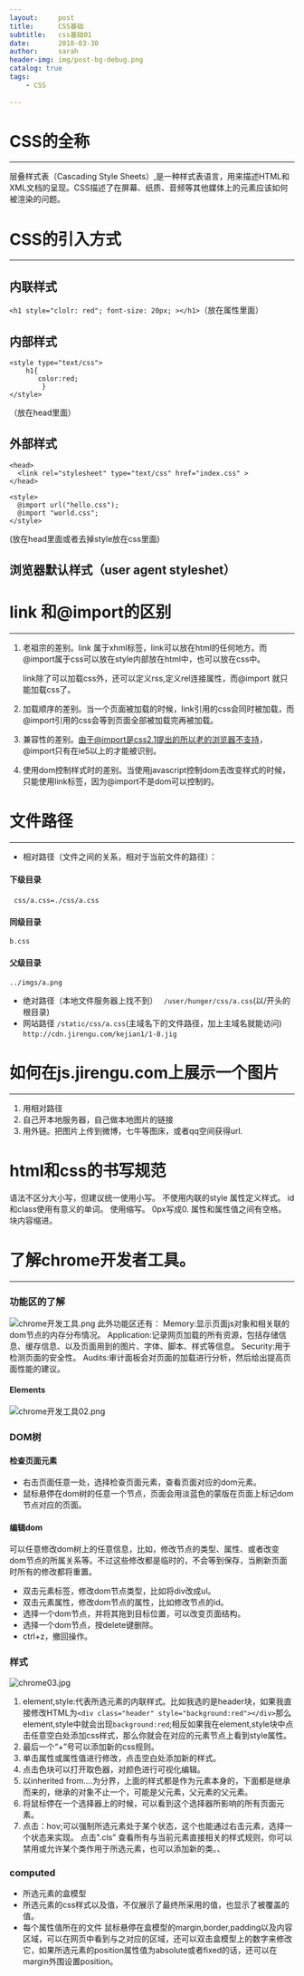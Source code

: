 ```yaml
---
layout:     post
title:      CSS基础
subtitle:   css基础01
date:       2018-03-30
author:     sarah
header-img: img/post-bg-debug.png
catalog: true
tags:
    - CSS
    
---
```

# CSS的全称
***
层叠样式表（Cascading Style Sheets）,是一种样式表语言，用来描述HTML和XML文档的呈现。CSS描述了在屏幕、纸质、音频等其他媒体上的元素应该如何被渲染的问题。

# CSS的引入方式
***
## 内联样式
`<h1 style="clolr: red"; font-size: 20px; ></h1>`（放在属性里面）

## 内部样式

```
<style type="text/css">
    h1{
       color:red;
        }
</style>
```
（放在head里面）

## 外部样式

```
<head>
  <link rel="stylesheet" type="text/css" href="index.css" >
</head>
```

```
<style>
  @import url("hello.css");
  @import "world.css";
</style>
```

(放在head里面或者去掉style放在css里面)

## 浏览器默认样式（user agent styleshet）
# link 和@import的区别
***
1. 老祖宗的差别。link 属于xhml标签，link可以放在html的任何地方。而@import属于css可以放在style内部放在html中，也可以放在css中。

    link除了可以加载css外，还可以定义rss,定义rel连接属性，而@import
     就只能加载css了。

2. 加载顺序的差别。当一个页面被加载的时候，link引用的css会同时被加载，而@import引用的css会等到页面全部被加载完再被加载。
3. 兼容性的差别。由于@import是css2.1提出的所以老的浏览器不支持，@import只有在ie5以上的才能被识别。
4. 使用dom控制样式时的差别。当使用javascript控制dom去改变样式的时候，只能使用link标签，因为@import不是dom可以控制的。

# 文件路径
***
- 相对路径（文件之间的关系，相对于当前文件的路径）：

#### 下级目录

      ```
      css/a.css=./css/a.css
      ```
      
#### 同级目录

```
b.css
```

#### 父级目录

```
../imgs/a.png
```
     
- 绝对路径（本地文件服务器上找不到）
  ` /user/hunger/css/a.css`(以/开头的根目录)
- 网站路径
 `/static/css/a.css`(主域名下的文件路径，加上主域名就能访问)
`http://cdn.jirengu.com/kejian1/1-8.jig`

# 如何在js.jirengu.com上展示一个图片
***
1.  用相对路径
2. 自己开本地服务器，自己做本地图片的链接
3. 用外链。把图片上传到微博，七牛等图床，或者qq空间获得url.

# html和css的书写规范
语法不区分大小写，但建议统一使用小写。
不使用内联的style 属性定义样式。
id和class使用有意义的单词。
使用缩写。
0px写成0.
属性和属性值之间有空格。
块内容缩进。

# 了解chrome开发者工具。
***
### 功能区的了解
![chrome开发工具.png](http://upload-images.jianshu.io/upload_images/4588809-fcd69520123dd88e.png?imageMogr2/auto-orient/strip%7CimageView2/2/w/1240)
此外功能区还有：
Memory:显示页面js对象和相关联的dom节点的内存分布情况。
Application:记录网页加载的所有资源，包括存储信息、缓存信息、以及页面用到的图片、字体、脚本、样式等信息。
Security:用于检测页面的安全性。
Audits:审计面板会对页面的加载进行分析，然后给出提高页面性能的建议。
#### Elements

![chrome开发工具02.png](http://upload-images.jianshu.io/upload_images/4588809-61414c3729cf0f68.png?imageMogr2/auto-orient/strip%7CimageView2/2/w/1240)

### DOM树

  #### 检查页面元素
  
- 右击页面任意一处，选择检查页面元素，查看页面对应的dom元素。
- 鼠标悬停在dom树的任意一个节点，页面会用淡蓝色的蒙版在页面上标记dom节点对应的页面。

#### 编辑dom

可以任意修改dom树上的任意信息，比如，修改节点的类型、属性、或者改变dom节点的所属关系等。不过这些修改都是临时的，不会等到保存，当刷新页面时所有的修改都将重置。

- 双击元素标签，修改dom节点类型，比如将div改成ul。
- 双击元素属性，修改dom节点的属性，比如修改节点的id。
- 选择一个dom节点，并将其拖到目标位置，可以改变页面结构。
- 选择一个dom节点，按delete键删除。
- ctrl+z，撤回操作。

### 样式

![chrome03.jpg](http://upload-images.jianshu.io/upload_images/4588809-0ff4d230245caaf0.jpg?imageMogr2/auto-orient/strip%7CimageView2/2/w/1240)
1. element,style:代表所选元素的内联样式。比如我选的是header块，如果我直接修改HTML为`<div class="header" style="background:red"></div>`那么element,style中就会出现`background:red`;相反如果我在element,style块中点击任意空白处添加css样式，那么你就会在对应的元素节点上看到style属性。
2. 最后一个“+”号可以添加新的css规则。
3. 单击属性或属性值进行修改，点击空白处添加新的样式。
4. 点击色块可以打开取色器，对颜色进行可视化编辑。
5. 以inherited from....为分界，上面的样式都是作为元素本身的，下面都是继承而来的，继承的对象不止一个，可能是父元素，父元素的父元素。
6. 将鼠标停在一个选择器上的时候，可以看到这个选择器所影响的所有页面元素。
7. 点击：hov;可以强制所选元素处于某个状态，这个也能通过右击元素，选择一个状态来实现。
  点击".cls” 查看所有与当前元素直接相关的样式规则，你可以禁用或允许某个类作用于所选元素，也可以添加新的类。、

### computed
- 所选元素的盒模型
- 所选元素的css样式以及值，不仅展示了最终所采用的值，也显示了被覆盖的值。
- 每个属性值所在的文件
鼠标悬停在盒模型的margin,border,padding以及内容区域，可以在网页中看到与之对应的区域，还可以双击盒模型上的数字来修改它，如果所选元素的position属性值为absolute或者fixed的话，还可以在margin外围设置position。
